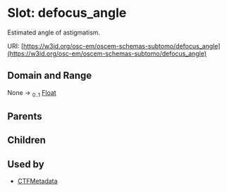 
# Slot: defocus_angle

Estimated angle of astigmatism.

URI: [https://w3id.org/osc-em/oscem-schemas-subtomo/defocus_angle](https://w3id.org/osc-em/oscem-schemas-subtomo/defocus_angle)


## Domain and Range

None &#8594;  <sub>0..1</sub> [Float](types/Float.md)

## Parents


## Children


## Used by

 * [CTFMetadata](CTFMetadata.md)
